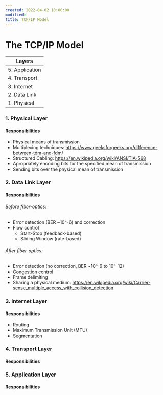 ```yaml
---
created: 2022-04-02 10:00:00
modified:
title: TCP/IP Model
---
```


# The TCP/IP Model

| Layers         |
| -------------- |
| 5. Application |
| 4. Transport   |
| 3. Internet    |
| 2. Data Link   |
| 1. Physical    |

### 1. Physical Layer

#### Responsibilities

- Physical means of transmission
- Multiplexing techniques: https://www.geeksforgeeks.org/difference-between-tdm-and-fdm/
- Structured Cabling: https://en.wikipedia.org/wiki/ANSI/TIA-568
- Apropriately encoding bits for the specified mean of transmission
- Sending bits over the physical mean of transmission

### 2. Data Link Layer

#### Responsibilities

###### Before fiber-optics:

- Error detection (BER ~10^-6) and correction
- Flow control
  - Start-Stop (feedback-based)
  - Sliding Window (rate-based)

###### After fiber-optics:

- Error detection (no correction, BER ~10^-9 to 10^-12)
- Congestion control
- Frame delimiting
- Sharing a physical medium: https://en.wikipedia.org/wiki/Carrier-sense_multiple_access_with_collision_detection

### 3. Internet Layer

#### Responsibilities

- Routing
- Maximum Transmission Unit (MTU)
- Segmentation

### 4. Transport Layer

#### Responsibilities

### 5. Application Layer

#### Responsibilities
